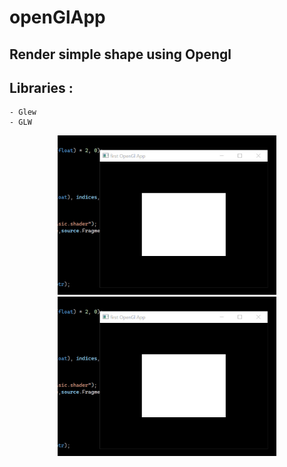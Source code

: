 # openGlApp
## Render simple shape using Opengl 
## Libraries :
    - Glew 
    - GLW
   


<p align="center">
  <img src="bandicam%202022-08-30%2014-49-01-940.jpg" width="350" title="hover text">
  <img src="bandicam%202022-08-30%2014-49-01-940.jpg" width="350" alt="accessibility text">
</p>
